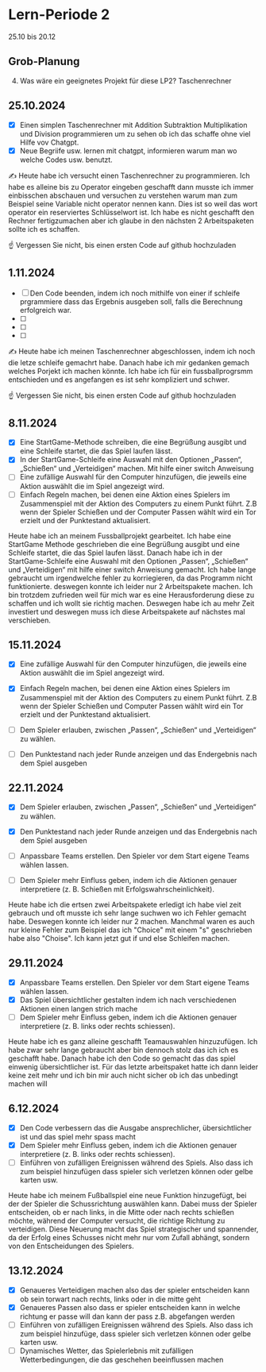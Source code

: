 
# Lern-Periode 2

25.10 bis 20.12

## Grob-Planung
4. Was wäre ein geeignetes Projekt für diese LP2? Taschenrechner

## 25.10.2024

- [x] Einen simplen Taschenrechner mit Addition Subtraktion Multiplikation und Division programmieren um zu sehen ob ich das schaffe ohne viel Hilfe vov Chatgpt.
- [x] Neue Begriife usw. lernen mit chatgpt, informieren warum man wo welche Codes usw. benutzt.

✍️ Heute habe ich versucht einen Taschenrechner zu programmieren. Ich habe es alleine bis zu Operator eingeben geschafft dann musste ich immer einbisschen abschauen und versuchen zu verstehen warum man zum Beispiel seine Variable nicht operator nennen kann. Dies ist so weil das wort operator ein reserviertes Schlüsselwort ist. Ich habe es nicht geschafft den Rechner fertigzumachen aber ich glaube in den nächsten 2 Arbeitspaketen sollte ich es schaffen.


☝️ Vergessen Sie nicht, bis einen ersten Code auf github hochzuladen

## 1.11.2024

- [ ] Den Code beenden, indem ich noch mithilfe von einer if schleife prgrammiere dass das Ergebnis ausgeben soll, falls die Berechnung erfolgreich war.
- [ ] 
- [ ] 
- [ ]

  
✍️ Heute habe ich meinen Taschenrechner abgeschlossen, indem ich noch die letze schleife gemachrt habe. Danach habe ich mir gedanken gemach welches Porjekt ich machen könnte. Ich habe ich für ein fussballprogrsmm entschieden und es angefangen es ist sehr kompliziert und schwer.

☝️ Vergessen Sie nicht, bis einen ersten Code auf github hochzuladen

## 8.11.2024

- [x] Eine StartGame-Methode schreiben, die eine Begrüßung ausgibt und eine Schleife startet, die das Spiel laufen lässt.
- [x] In der StartGame-Schleife eine Auswahl mit den Optionen „Passen“, „Schießen“ und „Verteidigen“ machen. Mit hilfe einer switch Anweisung
- [ ] Eine zufällige Auswahl für den Computer hinzufügen, die jeweils eine Aktion auswählt die im Spiel angezeigt wird.
- [ ] Einfach Regeln machen, bei denen eine Aktion eines Spielers im Zusammenspiel mit der Aktion des Computers zu einem Punkt führt. Z.B wenn der Spieler Schießen und der Computer Passen wählt wird ein Tor erzielt und der Punktestand aktualisiert.

Heute habe ich an meinem Fussballprojekt gearbeitet. Ich habe eine StartGame Methode geschrieben die eine Begrüßung ausgibt und eine Schleife startet, die das Spiel laufen lässt. Danach habe ich in der StartGame-Schleife eine Auswahl mit den Optionen „Passen“, „Schießen“ und „Verteidigen“ mit hilfe einer switch Anweisung gemacht. Ich habe lange gebraucht um irgendwelche fehler zu korriegieren, da das Programm nicht funktionierte. deswegen konnte ich leider nur 2 Arbeitspakete machen. Ich bin trotzdem zufrieden weil für mich war es eine Herausforderung diese zu schaffen und ich wollt sie richtig machen. Deswegen habe ich au mehr Zeit investiert und deswegen muss ich diese Arbeitspakete auf nächstes mal verschieben.

## 15.11.2024
- [x] Eine zufällige Auswahl für den Computer hinzufügen, die jeweils eine Aktion auswählt die im Spiel angezeigt wird.
- [x] Einfach Regeln machen, bei denen eine Aktion eines Spielers im Zusammenspiel mit der Aktion des Computers zu einem Punkt führt. Z.B wenn der Spieler Schießen und Computer Passen wählt wird ein Tor erzielt und der Punktestand aktualisiert.
- [ ] Dem Spieler erlauben, zwischen „Passen“, „Schießen“ und „Verteidigen“ zu wählen.
- [ ] Den Punktestand nach jeder Runde anzeigen und das Endergebnis nach dem Spiel ausgeben




## 22.11.2024
- [x] Dem Spieler erlauben, zwischen „Passen“, „Schießen“ und „Verteidigen“ zu wählen.
- [x] Den Punktestand nach jeder Runde anzeigen und das Endergebnis nach dem Spiel ausgeben
- [ ] Anpassbare Teams erstellen. Den Spieler vor dem Start eigene Teams wählen lassen.
- [ ] Dem Spieler mehr Einfluss geben, indem ich die Aktionen genauer interpretiere (z. B. Schießen mit Erfolgswahrscheinlichkeit).


Heute habe ich die ertsen zwei Arbeitspakete erledigt ich habe viel zeit gebrauch und oft musste ich sehr lange suchwen wo ich Fehler gemacht habe. Deswegen konnte ich leider nur 2 machen. Manchmal waren es auch nur kleine Fehler zum Beispiel das ich "Choice" mit einem "s" geschrieben habe also "Choise". Ich kann jetzt gut if und else Schleifen machen.


## 29.11.2024
- [x] Anpassbare Teams erstellen. Den Spieler vor dem Start eigene Teams wählen lassen.
- [x] Das Spiel übersichtlicher gestalten indem ich nach verschiedenen Aktionen einen langen strich mache
- [ ] Dem Spieler mehr Einfluss geben, indem ich die Aktionen genauer interpretiere (z. B. links oder rechts schiessen).

Heute habe ich es ganz alleine geschafft Teamauswahlen hinzuzufügen. Ich habe zwar sehr lange gebraucht aber bin dennoch stolz das ich ich es geschafft habe. Danach habe ich den Code so gemacht das das spiel einwenig übersichtlicher ist. Für das letzte arbeitspaket hatte ich dann leider keine zeit mehr und ich bin mir auch nicht sicher ob ich das unbedingt machen will

## 6.12.2024
- [x] Den Code verbessern das die Ausgabe ansprechlicher, übersichtlicher ist und das spiel mehr spass macht
- [x] Dem Spieler mehr Einfluss geben, indem ich die Aktionen genauer interpretiere (z. B. links oder rechts schiessen).
- [ ] Einführen von zufälligen Ereignissen während des Spiels. Also dass ich zum beispiel hinzufügen dass spieler sich verletzen können oder gelbe karten usw.

Heute habe ich meinem Fußballspiel eine neue Funktion hinzugefügt, bei der der Spieler die Schussrichtung auswählen kann. Dabei muss der Spieler entscheiden, ob er nach links, in die Mitte oder nach rechts schießen möchte, während der Computer versucht, die richtige Richtung zu verteidigen. Diese Neuerung macht das Spiel strategischer und spannender, da der Erfolg eines Schusses nicht mehr nur vom Zufall abhängt, sondern von den Entscheidungen des Spielers.

## 13.12.2024
- [x] Genaueres Verteidigen machen also das der spieler entscheiden kann ob sein torwart nach rechts, links oder in die mitte geht
- [x] Genaueres Passen also dass er spieler entscheiden kann in welche richtung er passe will dan kann der pass z.B. abgefangen werden
- [ ] Einführen von zufälligen Ereignissen während des Spiels. Also dass ich zum beispiel hinzufüge, dass spieler sich verletzen können oder gelbe karten usw.
- [ ] Dynamisches Wetter, das Spielerlebnis mit zufälligen Wetterbedingungen, die das geschehen beeinflussen machen
